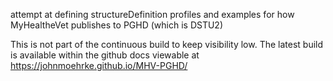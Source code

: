 attempt at defining structureDefinition profiles and examples for how MyHealtheVet publishes to PGHD (which is DSTU2)

This is not part of the continuous build to keep visibility low. The latest build is available within the github docs viewable at
https://johnmoehrke.github.io/MHV-PGHD/
